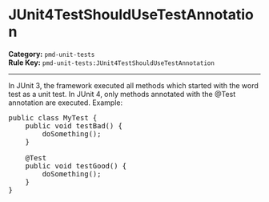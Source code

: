 
# JUnit4TestShouldUseTestAnnotation
**Category:** `pmd-unit-tests`<br/>
**Rule Key:** `pmd-unit-tests:JUnit4TestShouldUseTestAnnotation`<br/>


-----

In JUnit 3, the framework executed all methods which started with the word test as a unit test.
In JUnit 4, only methods annotated with the @Test annotation are executed. Example:
<pre>
public class MyTest {
    public void testBad() {
        doSomething();
    }

	@Test
    public void testGood() {
        doSomething();
    }
}
</pre>

